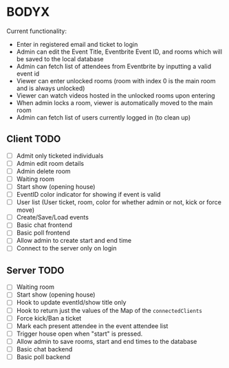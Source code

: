 # BODYX

Current functionality:
- Enter in registered email and ticket to login
- Admin can edit the Event Title, Eventbrite Event ID, and rooms which will be saved to the local database
- Admin can fetch list of attendees from Eventbrite by inputting a valid event id
- Viewer can enter unlocked rooms (room with index 0 is the main room and is always unlocked)
- Viewer can watch videos hosted in the unlocked rooms upon entering
- When admin locks a room, viewer is automatically moved to the main room
- Admin can fetch list of users currently logged in (to clean up)

## Client TODO

- [ ] Admit only ticketed individuals
- [ ] Admin edit room details
- [ ] Admin delete room
- [ ] Waiting room
- [ ] Start show (opening house)
- [ ] EventID color indicator for showing if event is valid
- [ ] User list (User ticket, room, color for whether admin or not, kick or force move)
- [ ] Create/Save/Load events
- [ ] Basic chat frontend
- [ ] Basic poll frontend
- [ ] Allow admin to create start and end time
- [ ] Connect to the server only on login

## Server TODO

- [ ] Waiting room
- [ ] Start show (opening house)
- [ ] Hook to update eventId/show title only
- [ ] Hook to return just the values of the Map of the `connectedClients`
- [ ] Force kick/Ban a ticket
- [ ] Mark each present attendee in the event attendee list 
- [ ] Trigger house open when "start" is pressed.
- [ ] Allow admin to save rooms, start and end times to the database
- [ ] Basic chat backend
- [ ] Basic poll backend